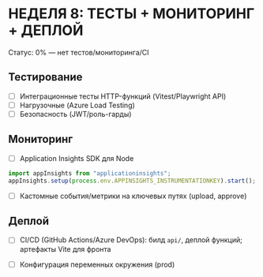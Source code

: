 # НЕДЕЛЯ 8: ТЕСТЫ + МОНИТОРИНГ + ДЕПЛОЙ

Статус: 0% — нет тестов/мониторинга/CI

## Тестирование

- [ ] Интеграционные тесты HTTP-функций (Vitest/Playwright API)
- [ ] Нагрузочные (Azure Load Testing)
- [ ] Безопасность (JWT/роль-гарды)

## Мониторинг

- [ ] Application Insights SDK для Node

```ts
import appInsights from "applicationinsights";
appInsights.setup(process.env.APPINSIGHTS_INSTRUMENTATIONKEY).start();
```

- [ ] Кастомные события/метрики на ключевых путях (upload, approve)

## Деплой

- [ ] CI/CD (GitHub Actions/Azure DevOps): билд `api/`, деплой функций; артефакты Vite для фронта
- [ ] Конфигурация переменных окружения (prod)


